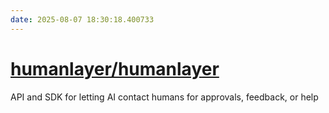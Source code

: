 ```yaml
---
date: 2025-08-07 18:30:18.400733
---
```


# [humanlayer/humanlayer](https://github.com/humanlayer/humanlayer)

API and SDK for letting AI contact humans for approvals, feedback, or help